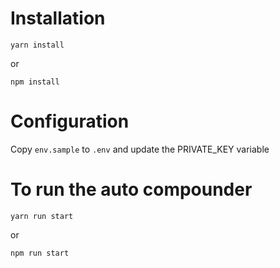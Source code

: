 # Installation

`yarn install`

or

`npm install`

# Configuration

Copy `env.sample` to `.env` and update the PRIVATE_KEY variable

# To run the auto compounder

`yarn run start`

or

`npm run start`

